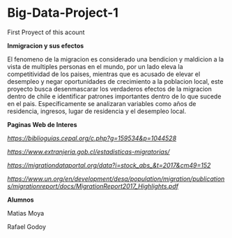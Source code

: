 # Big-Data-Project-1
First Proyect of this acount

**Inmigracion y sus efectos**

El fenomeno de la migracion es considerado una bendicion y maldicion a la vista de multiples personas en el mundo, por un lado eleva la competitividad de los paises, mientras que es acusado de elevar el desempleo y negar oportunidades de crecimiento a la poblacion local, este proyecto busca desenmascarar los verdaderos efectos de la migracion dentro de chile e identificar patrones importantes dentro de lo que sucede en el pais.
Específicamente se analizaran variables como años de residencia, ingresos, lugar de residencia y el desempleo local.

**Paginas Web de Interes**

*https://biblioguias.cepal.org/c.php?g=159534&p=1044528*

*https://www.extranjeria.gob.cl/estadisticas-migratorias/*

*https://migrationdataportal.org/data?i=stock_abs_&t=2017&cm49=152*

*https://www.un.org/en/development/desa/population/migration/publications/migrationreport/docs/MigrationReport2017_Highlights.pdf*

**Alumnos**

Matias Moya

Rafael Godoy
